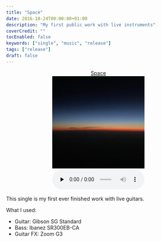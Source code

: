 ```yaml
---
title: "Space"
date: 2016-10-24T00:00:00+01:00
description: "My first public work with live instruments"
coverCredit: ""
tocEnabled: false
keywords: ["single", "music", "release"]
tags: ["release"]
draft: false
---
```


<div style="display: block;margin-left: auto; margin-right: auto; width:50%">
	<a href="./Space.mp3" target=_blank>
		<div style="text-align:center;">Space</div>
		<img src="./cover.jpeg" alt="Single cover" >
	</a>
	<audio controls preload="none" src="./Space.mp3" style="width:100%"></audio>
</div>

This single is my first ever finished work with live guitars.

What I used:

* Guitar: Gibson SG Standard
* Bass: Ibanez SR300EB-CA
* Guitar FX: Zoom G3
